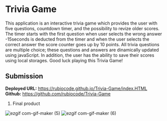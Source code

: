 # Trivia Game

This application is an interactive trivia game which provides the user with five questions, countdown timer, and the possibility to revize older scores. The timer starts with the first question when user selects the wrong answer -15seconds is deducted from the timer and when the user selects the correct answer the score counter goes up by 10 points. All trivia questions are multiple choice; these questions and answers are dinamically updated using javaScript. In addition, the user has the ability to save their scores using local storages. Good luck playing this Trivia Game!  

## Submission

**Deployed URL:** https://rubiocode.github.io/Trivia-Game/index.HTML
**Github:** https://github.com/rubiocode/Trivia-Game 


1) Final product

![ezgif com-gif-maker (5)](https://user-images.githubusercontent.com/78938193/118469680-c9c16880-b6ba-11eb-868d-4da46a0d83e1.gif)
![ezgif com-gif-maker (6)](https://user-images.githubusercontent.com/78938193/118469689-cc23c280-b6ba-11eb-9a1d-0774e214b919.gif)